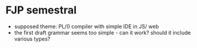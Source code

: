 # FJP semestral
- supposed theme: PL/0 compiler with simple IDE in JS/ web
- the first draft grammar seems too simple - can it work? should it include various types?